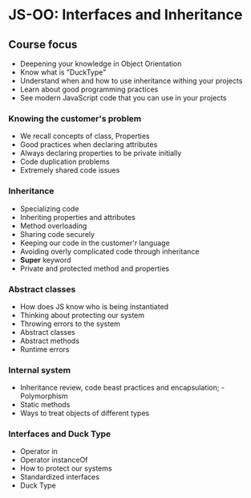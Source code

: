 # JS-OO: Interfaces and Inheritance

## Course focus

- Deepening your knowledge in Object Orientation
- Know what is "DuckType"
- Understand when and how to use inheritance withing your projects
- Learn about good programming practices
- See modern JavaScript code that you can use in your projects

### Knowing the customer's problem

- We recall concepts of class, Properties
- Good practices when declaring attributes
- Always declaring properties to be private initially
- Code duplication problems
- Extremely shared code issues

### Inheritance

- Specializing code
- Inheriting properties and attributes
- Method overloading
- Sharing code securely
- Keeping our code in the customer'r language
- Avoiding overly complicated code through inheritance
- **Super** keyword
- Private and protected method and properties

### Abstract classes

- How does JS know who is being instantiated
- Thinking about protecting our system
- Throwing errors to the system
- Abstract classes
- Abstract methods
- Runtime errors

### Internal system

- Inheritance review, code beast practices and encapsulation;
 -Polymorphism
- Static methods
- Ways to treat objects of different types

### Interfaces and Duck Type

- Operator in
- Operator instanceOf
- How to protect our systems
- Standardized interfaces
- Duck Type